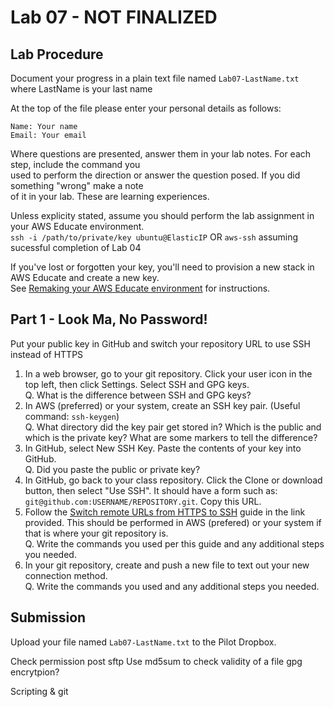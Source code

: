 # Lab 07 - NOT FINALIZED

## Lab Procedure
Document your progress in a plain text file named `Lab07-LastName.txt`  
where LastName is your last name

At the top of the file please enter your personal details as follows:
```
Name: Your name
Email: Your email

```

Where questions are presented, answer them in your lab notes.  For each step, include the command you  
used to perform the direction or answer the question posed.  If you did something "wrong" make a note  
of it in your lab.  These are learning experiences.

Unless explicity stated, assume you should perform the lab assignment in your AWS Educate environment.  
`ssh -i /path/to/private/key ubuntu@ElasticIP`  OR `aws-ssh` assuming sucessful completion of Lab 04

If you've lost or forgotten your key, you'll need to provision a new stack in AWS Educate and create a new key.  
See [Remaking your AWS Educate environment](../../..) for instructions.

## Part 1 - Look Ma, No Password!
Put your public key in GitHub and switch your repository URL to use SSH instead of HTTPS
1. In a web browser, go to your git repository.  Click your user icon in the top left, then click Settings.  Select SSH and GPG keys.  
Q. What is the difference between SSH and GPG keys?
2. In AWS (preferred) or your system, create an SSH key pair.  (Useful command: `ssh-keygen`)  
Q. What directory did the key pair get stored in?  Which is the public and which is the private key?  What are some markers to tell the difference?
3. In GitHub, select New SSH Key.  Paste the contents of your key into GitHub.  
Q. Did you paste the public or private key?
4. In GitHub, go back to your class repository.  Click the Clone or download button, then select "Use SSH".  It should have a form such as: `git@github.com:USERNAME/REPOSITORY.git`.  Copy this URL.
5. Follow the [Switch remote URLs from HTTPS to SSH](https://help.github.com/en/github/using-git/changing-a-remotes-url) guide in the link provided.  This should be performed in AWS (prefered) or your system if that is where your git repository is.  
Q. Write the commands you used per this guide and any additional steps you needed.  
6. In your git repository, create and push a new file to text out your new connection method.  
Q. Write the commands you used and any additional steps you needed.

## Submission
Upload your file named `Lab07-LastName.txt` to the Pilot Dropbox.

Check permission post sftp
Use md5sum to check validity of a file
gpg encrytpion?

Scripting & git
